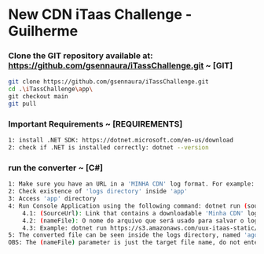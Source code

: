 # New CDN iTaas Challenge - Guilherme

### Clone the GIT repository available at: https://github.com/gsennaura/iTassChallenge.git ~ [GIT]
```sh
git clone https://github.com/gsennaura/iTassChallenge.git
cd .\iTassChallenge\app\
git checkout main
git pull
```

### Important Requirements ~ [REQUIREMENTS]
```sh
1: install .NET SDK: https://dotnet.microsoft.com/en-us/download
2: check if .NET is installed correctly: dotnet --version
```

### run the converter  ~ [C#]
```sh
1: Make sure you have an URL in a 'MINHA CDN' log format. For example: https://s3.amazonaws.com/uux-itaas-static/minha-cdn-logs/input-01.txt
2: Check existence of 'logs directory' inside 'app'
3: Access 'app' directory
4: Run Console Application using the following command: dotnet run (sourceUrl) (nameFile). 
    4.1: (SourceUrl): Link that contains a downloadable 'Minha CDN' log
    4.2: (nameFile): O nome do arquivo que será usado para salvar o log para download.
    4.3: Example: dotnet run https://s3.amazonaws.com/uux-itaas-static/minha-cdn-logs/input-01.txt minhaCdn1.txt
5: The converted file can be seen inside the logs directory, named 'agora_log.txt'
OBS: The (nameFile) parameter is just the target file name, do not enter with all path name.
```

